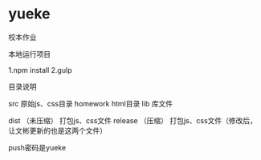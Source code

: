 # yueke
校本作业

本地运行项目

1.npm install
2.gulp




目录说明

src         原始js、css目录
homework    html目录
lib         库文件

dist        （未压缩） 打包js、css文件
release     （压缩）   打包js、css文件（修改后，让文彬更新的也是这两个文件）


push密码是yueke
